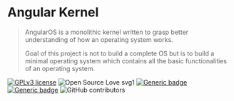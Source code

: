 # Angular Kernel
>  AngularOS is a monolithic kernel written to grasp better understanding of how an operating system works.
>  
>  Goal of this project is not to build a complete OS but is to build a minimal operating system which contains all the basic functionalities of an operating system.

[![GPLv3 license](https://img.shields.io/badge/License-GPLv3-blue.svg)](http://perso.crans.org/besson/LICENSE.html) ![Open Source Love svg1](https://badges.frapsoft.com/os/v1/open-source.svg?v=103)
[![Generic badge](https://img.shields.io/badge/Language-C-<COLOR>.svg)](https://shields.io/) [![Generic badge](https://img.shields.io/badge/Kernel-Module-red.svg)](https://shields.io/) ![GitHub contributors](https://img.shields.io/github/contributors/Naereen/StrapDown.js.svg)
